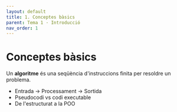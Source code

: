 ```yaml
---
layout: default
title: 1. Conceptes bàsics
parent: Tema 1 · Introducció
nav_order: 1
---
```


# Conceptes bàsics
Un **algoritme** és una seqüència d'instruccions finita per resoldre un problema.

- Entrada → Processament → Sortida
- Pseudocodi vs codi executable
- De l'estructurat a la POO